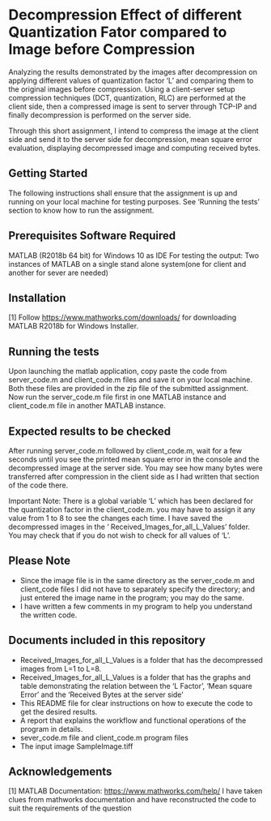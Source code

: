 # Decompression Effect of different Quantization Fator compared to Image before Compression


Analyzing the results demonstrated by the images after decompression on applying different values of quantization factor ‘L’ and comparing them to the original images before compression. Using a client-server setup compression techniques (DCT, quantization, RLC) are performed at the client side, then a compressed image is sent to server through TCP-IP and finally decompression is performed on the server side.

Through this short assignment, I intend to compress the image at the client side and send it to the server
side for decompression, mean square error evaluation, displaying decompressed image and
computing received bytes.


##  Getting Started


The following instructions shall ensure that the assignment is up and running on your local
machine for testing purposes. See ‘Running the tests’ section to know how to run the assignment.


## Prerequisites Software Required


MATLAB (R2018b 64 bit) for Windows 10 as IDE
For testing the output: Two instances of MATLAB on a single stand alone system(one for client
and another for sever are needed)


## Installation


[1] Follow https://www.mathworks.com/downloads/ for downloading MATLAB R2018b for
Windows Installer.


## Running the tests


Upon launching the matlab application, copy paste the code from server_code.m and
client_code.m files and save it on your local machine. Both these files are provided in the zip file
of the submitted assignment. Now run the server_code.m file first in one MATLAB instance
and client_code.m file in another MATLAB instance.


## Expected results to be checked


After running server_code.m followed by client_code.m, wait for a few seconds until you see the
printed mean square error in the console and the decompressed image at the server side. You
may see how many bytes were transferred after compression in the client side as I had written
that section of the code there.


Important Note: There is a global variable ‘L’ which has been declared for the quantization
factor in the client_code.m. you may have to assign it any value from 1 to 8 to see the changes
each time. I have saved the decompressed images in the
‘ Received_Images_for_all_L_Values’ folder. You may check that if you do not wish to check for all values of ‘L’.


## Please Note


* Since the image file is in the same directory as the server_code.m and client_code files I did
not have to separately specify the directory; and just entered the image name in the program; you
may do the same.
* I have written a few comments in my program to help you understand the written code.


## Documents included in this repository


* Received_Images_for_all_L_Values is a folder that has the decompressed images from L=1
to L=8.
* Received_Images_for_all_L_Values is a folder that has the graphs and table demonstrating
the relation between the ‘L Factor’, ‘Mean square Error’ and the ‘Received Bytes at the server
side’
* This README file for clear instructions on how to execute the code to get the desired
results.
* A report that explains the workflow and functional operations of the program in details.
* sever_code.m file and client_code.m program files
* The input image SampleImage.tiff


## Acknowledgements


[1] MATLAB Documentation: https://www.mathworks.com/help/
I have taken clues from mathworks documentation and have reconstructed the code to suit the
requirements of the question
